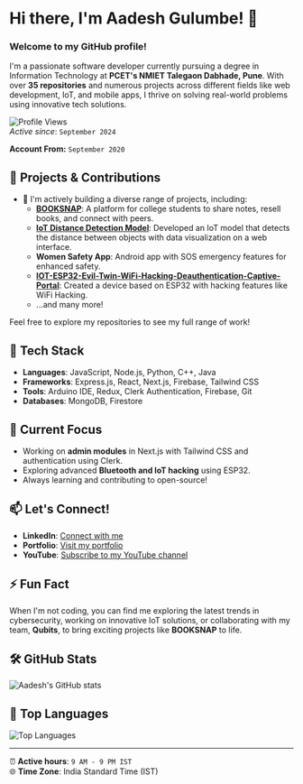 # Hi there, I'm Aadesh Gulumbe! 👋

### Welcome to my GitHub profile!

I'm a passionate software developer currently pursuing a degree in Information Technology at **PCET's NMIET Talegaon Dabhade, Pune**. With over **35 repositories** and numerous projects across different fields like web development, IoT, and mobile apps, I thrive on solving real-world problems using innovative tech solutions.

![Profile Views](https://komarev.com/ghpvc/?username=aadesh0706&color=blue)  
*Active since*: `September 2024`

**Account From:** `September 2020`

## 🌟 Projects & Contributions
- 🚀 I'm actively building a diverse range of projects, including:
  - **[BOOKSNAP](https://github.com/aadesh0706/BookSnap)**: A platform for college students to share notes, resell books, and connect with peers.
  - **[IoT Distance Detection Model](https://github.com/aadesh0706/Ultrasonic)**: Developed an IoT model that detects the distance between objects with data visualization on a web interface.
  - **Women Safety App**: Android app with SOS emergency features for enhanced safety.
  - **[IOT-ESP32-Evil-Twin-WiFi-Hacking-Deauthentication-Captive-Portal](https://github.com/aadesh0706/IOT-ESP32-Evil-Twin-WiFi-Hacking-Deauthentication-Captive-Portal)**: Created a device based on ESP32 with hacking features like WiFi Hacking.
  - ...and many more!

Feel free to explore my repositories to see my full range of work!

## 🔧 Tech Stack
- **Languages**: JavaScript, Node.js, Python, C++, Java
- **Frameworks**: Express.js, React, Next.js, Firebase, Tailwind CSS
- **Tools**: Arduino IDE, Redux, Clerk Authentication, Firebase, Git
- **Databases**: MongoDB, Firestore

## 🔭 Current Focus
- Working on **admin modules** in Next.js with Tailwind CSS and authentication using Clerk.
- Exploring advanced **Bluetooth and IoT hacking** using ESP32.
- Always learning and contributing to open-source!

## 📫 Let's Connect!
- **LinkedIn**: [Connect with me](https://www.linkedin.com/in/aadesh-gulumbe-b965b0246)
- **Portfolio**: [Visit my portfolio](https://aadesh0706.github.io/portfolio/)
- **YouTube**: [Subscribe to my YouTube channel](https://www.youtube.com/@marathicodingzone)


## ⚡ Fun Fact
When I'm not coding, you can find me exploring the latest trends in cybersecurity, working on innovative IoT solutions, or collaborating with my team, **Qubits**, to bring exciting projects like **BOOKSNAP** to life.

## 🛠️ GitHub Stats
![Aadesh's GitHub stats](https://github-readme-stats.vercel.app/api?username=aadesh0706&show_icons=true&theme=radical)

## 🌱 Top Languages
![Top Languages](https://github-readme-stats.vercel.app/api/top-langs/?username=aadesh0706&layout=compact&theme=radical)

---
⏰ **Active hours**: `9 AM - 9 PM IST`  
🌐 **Time Zone**: India Standard Time (IST)
